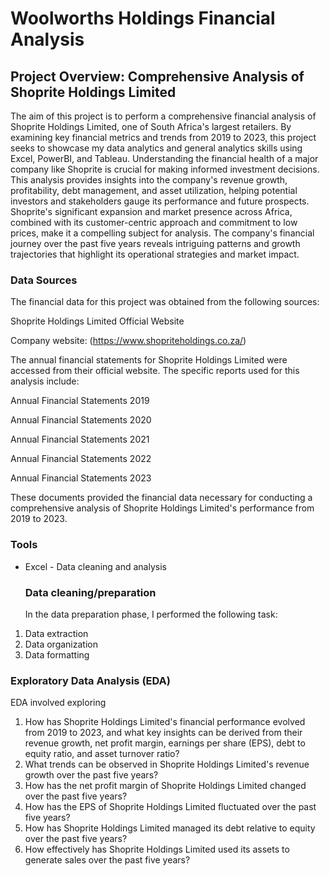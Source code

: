 # Woolworths Holdings Financial Analysis

## Project Overview: Comprehensive Analysis of Shoprite Holdings Limited

The aim of this project is to perform a comprehensive financial analysis of Shoprite Holdings Limited, one of South Africa's largest retailers. By examining key financial metrics and trends from 2019 to 2023, this project seeks to showcase my data analytics and general analytics skills using Excel, PowerBI, and Tableau.
Understanding the financial health of a major company like Shoprite is crucial for making informed investment decisions. This analysis provides insights into the company's revenue growth, profitability, debt management, and asset utilization, helping potential investors and stakeholders gauge its performance and future prospects.
Shoprite's significant expansion and market presence across Africa, combined with its customer-centric approach and commitment to low prices, make it a compelling subject for analysis. The company's financial journey over the past five years reveals intriguing patterns and growth trajectories that highlight its operational strategies and market impact.

### Data Sources
The financial data for this project was obtained from the following sources:

Shoprite Holdings Limited Official Website

Company website: (https://www.shopriteholdings.co.za/)


The annual financial statements for Shoprite Holdings Limited were accessed from their official website. The specific reports used for this analysis include:

Annual Financial Statements 2019 

Annual Financial Statements 2020

Annual Financial Statements 2021

Annual Financial Statements 2022

Annual Financial Statements 2023

These documents provided the financial data necessary for conducting a comprehensive analysis of Shoprite Holdings Limited's performance from 2019 to 2023.


### Tools
- Excel - Data cleaning and analysis


  ### Data cleaning/preparation
  In the data preparation phase, I performed the following task:
1. Data extraction
2. Data organization
3. Data formatting

### Exploratory Data Analysis (EDA)
EDA involved exploring
1. How has Shoprite Holdings Limited's financial performance evolved from 2019 to 2023, and what key insights can be derived from their revenue growth, net profit margin, earnings per share (EPS), debt to equity ratio, and asset turnover ratio?
2. What trends can be observed in Shoprite Holdings Limited's revenue growth over the past five years?
3. How has the net profit margin of Shoprite Holdings Limited changed over the past five years?
4. How has the EPS of Shoprite Holdings Limited fluctuated over the past five years?
5. How has Shoprite Holdings Limited managed its debt relative to equity over the past five years?
6.  How effectively has Shoprite Holdings Limited used its assets to generate sales over the past five years?
   

